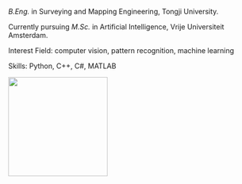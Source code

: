 *B.Eng.* in Surveying and Mapping Engineering, Tongji University.

Currently pursuing *M.Sc.* in Artificial Intelligence, Vrije Universiteit Amsterdam.

Interest Field: computer vision, pattern recognition, machine learning

Skills: Python, C++, C#, MATLAB

<p float="left">
  <img src="https://github-readme-stats.vercel.app/api?username=Lincoln-Zhou&count_private=true&hide_border=true" height="200" />
</p>
